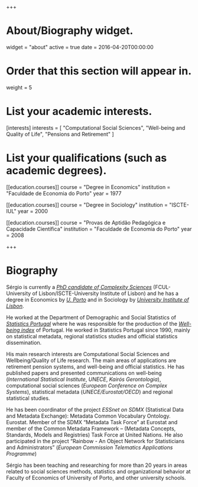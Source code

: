 +++
# About/Biography widget.
widget = "about"
active = true
date = 2016-04-20T00:00:00

# Order that this section will appear in.
weight = 5

# List your academic interests.
[interests]
  interests = [
    "Computational Social Sciences",
    "Well-being and Quality of Life",
    "Pensions and Retirement"
  ]

# List your qualifications (such as academic degrees).
[[education.courses]]
  course = "Degree in Economics"
  institution = "Faculdade de Economia do Porto"
  year = 1977

[[education.courses]]
  course = "Degree in Sociology"
  institution = "ISCTE-IUL"
  year = 2000

[[education.courses]]
  course = "Provas de Aptidão Pedagógica e Capacidade Científica"
  institution = "Faculdade de Economia do Porto"
  year = 2008

+++

# Biography

Sérgio is currently a [*PhD candidate of Complexity Sciences*](http://complexsystemsstudies.eu/) (FCUL-University of Lisbon/ISCTE-University Institute of Lisbon) and he has a degree in Economics by [*U. Porto*](https://sigarra.up.pt/up/en/WEB_BASE.GERA_PAGINA?p_pagina=home) and in Sociology by [*University Institute of Lisbon*](http://iscte-iul.pt/en/home.aspx).

He worked at the Department of Demographic and Social Statistics of [*Statistics Portugal*](http://www.ine.pt)  where he was responsible for the production of the [*Well-being index*](https://www.ine.pt/xportal/xmain?xpid=INE&amp;xpgid=ine_indbemestar) of Portugal. He worked in Statistics Portugal since 1990, mainly on statistical metadata, regional statistics studies and official statistics dissemination. 

His main research interests are Computational Social Sciences and Wellbeing/Quality of Life research. The main areas of applications are retirement pension systems, and well-being and official statistics. He has published papers and presented communications on well-being (*International Statistical Institute*, *UNECE*, *Kairós Gerontologia*), computational social sciences (*European Conference on Complex Systems*), statistical metadata (*UNECE/Eurostat/OECD*) and regional statistical studies.

He has been coordinator of the project *ESSnet on SDMX* (Statistical Data and Metadata Exchange): Metadata Common Vocabulary Ontology. Eurostat. Member of the SDMX “Metadata Task Force” at Eurostat and member of the Common Metadata Framework – (Metadata Concepts, Standards, Models and Registries) Task Force at United Nations. He also participated in the project “Rainbow - An Object Network for Statisticians and Administrators” (*European Commission Telematics Applications Programme*)

Sérgio has been teaching and researching for more than 20 years in areas related to social sciences methods, statistics and organizational behavior at Faculty of Economics of University of Porto, and other university schools.

